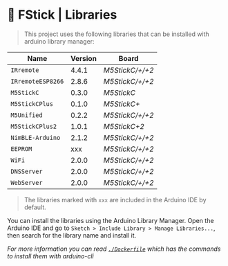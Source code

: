 # 💫 FStick | Libraries

> This project uses the following libraries that can be installed with arduino library manager:

| Name    | Version |  Board |
| -------- | ------- | ------- |
| `IRremote`  | 4.4.1    | *M5StickC/+/+2* |
| `IRremoteESP8266`  | 2.8.6     | *M5StickC/+/+2* |
| `M5StickC`     | 0.3.0    | *M5StickC* |
| `M5StickCPlus`      | 0.1.0    | *M5StickC+* |
| `M5Unified`      | 0.2.2    | *M5StickC/+/+2* |
| `M5StickCPlus2`      | 1.0.1    | *M5StickC+2* |
| `NimBLE-Arduino`     | 2.1.2    | *M5StickC/+/+2* |
| `EEPROM`      | xxx    | *M5StickC/+/+2* |
| `WiFi`      | 2.0.0    | *M5StickC/+/+2* |
| `DNSServer`      | 2.0.0    | *M5StickC/+/+2* |
| `WebServer`      | 2.0.0    | *M5StickC/+/+2* |

> The libraries marked with `xxx` are included in the Arduino IDE by default.


You can install the libraries using the Arduino Library Manager. Open the Arduino IDE and go to `Sketch > Include Library > Manage Libraries...`, then search for the library name and install it.

*For more information you can read [`./Dockerfile`](./Dockerfile) which has the commands to install them with arduino-cli*